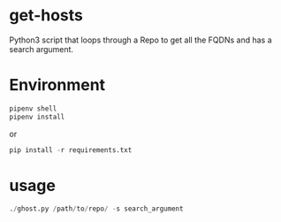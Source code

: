 # get-hosts
Python3 script that loops through a Repo to get all the FQDNs and has a search argument.

# Environment
```Python
pipenv shell 
pipenv install
```

or
    
```Python
pip install -r requirements.txt
```


# usage
```Python
./ghost.py /path/to/repo/ -s search_argument
```